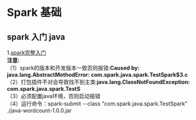 # Spark 基础
## spark 入门 java 
1.[spark完整入门](https://blog.csdn.net/m0_37601109/article/details/81252410)<br/>
**注意:**<br/>
（1）spark的版本和开发版本一致否则报错:**Caused by: java.lang.AbstractMethodError: com.spark.java.spark.TestSpark$3.c**<br/>
（2）打包插件不对会导致找不到主类:**java.lang.ClassNotFoundException: com.spark.java.spark.TestS**<br/>
（3）必须配置java环境，否则启动报错<br/>
（4）运行命令：spark-submit --class "com.spark.java.spark.TestSpark" ./java-wordcount-1.0.0.jar<br/>